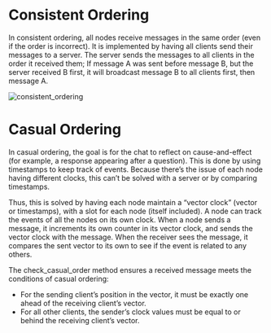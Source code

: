 # Consistent Ordering
In consistent ordering, all nodes receive messages in the same order (even if the order is incorrect). 
It is implemented by having all clients send their messages to a server. The server sends the messages to all clients in the order it received them; If message A was sent before message B, but the server received B first, it will broadcast message B to all clients first, then message A.

![consistent_ordering](https://github.com/user-attachments/assets/27f756ca-c83e-495e-b35e-59afc366a6b4)

# Casual Ordering
In casual ordering, the goal is for the chat to reflect on cause-and-effect (for example, a response appearing after a question). This is done by using timestamps to keep track of events. Because there’s the issue of each node having different clocks, this can’t be solved with a server or by comparing timestamps.

Thus, this is solved by having each node maintain a “vector clock” (vector or timestamps), with a slot for each node (itself included).  A node can track the events of all the nodes on its own clock. 
When a node sends a message, it increments its own counter in its vector clock, and sends the vector clock with the message. When the receiver sees the message, it compares the sent vector to its own to see if the event is related to any others.

The check_casual_order method ensures a received message meets the conditions of casual ordering:
- For the sending client’s position in the vector, it must be exactly one ahead of the receiving client’s vector.
- For all other clients, the sender’s clock values must be equal to or behind the receiving client’s vector.
